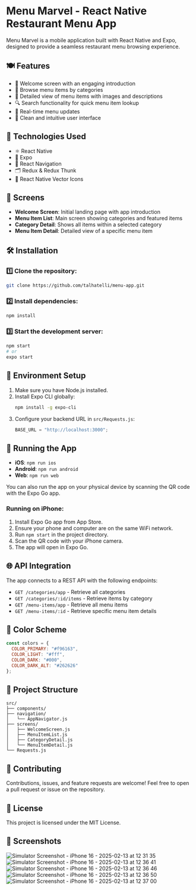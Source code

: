 # Menu Marvel - React Native Restaurant Menu App

Menu Marvel is a mobile application built with React Native and Expo, designed to provide a seamless restaurant menu browsing experience.

## 🍽️ Features

- 📢 Welcome screen with an engaging introduction
- 📂 Browse menu items by categories
- 📸 Detailed view of menu items with images and descriptions
- 🔍 Search functionality for quick menu item lookup
- 🔄 Real-time menu updates
- 🎨 Clean and intuitive user interface

## 🚀 Technologies Used

- ⚛️ React Native
- 🚀 Expo
- 🔄 React Navigation
- 🗂️ Redux & Redux Thunk
- 🎨 React Native Vector Icons

## 📱 Screens

- **Welcome Screen**: Initial landing page with app introduction
- **Menu Item List**: Main screen showing categories and featured items
- **Category Detail**: Shows all items within a selected category
- **Menu Item Detail**: Detailed view of a specific menu item

## 🛠️ Installation

### 1️⃣ Clone the repository:
```sh
git clone https://github.com/talhatelli/menu-app.git
```

### 2️⃣ Install dependencies:
```sh
npm install
```

### 3️⃣ Start the development server:
```sh
npm start
# or
expo start
```

## 🔧 Environment Setup

1. Make sure you have Node.js installed.
2. Install Expo CLI globally:
   ```sh
   npm install -g expo-cli
   ```
3. Configure your backend URL in `src/Requests.js`:
   ```javascript
   BASE_URL = "http://localhost:3000";
   ```

## 📱 Running the App

- **iOS**: `npm run ios`
- **Android**: `npm run android`
- **Web**: `npm run web`

You can also run the app on your physical device by scanning the QR code with the Expo Go app.

### Running on iPhone:
1. Install Expo Go app from App Store.
2. Ensure your phone and computer are on the same WiFi network.
3. Run `npm start` in the project directory.
4. Scan the QR code with your iPhone camera.
5. The app will open in Expo Go.

## 🌐 API Integration

The app connects to a REST API with the following endpoints:

- `GET /categories/app` - Retrieve all categories
- `GET /categories/:id/items` - Retrieve items by category
- `GET /menu-items/app` - Retrieve all menu items
- `GET /menu-items/:id` - Retrieve specific menu item details

## 🎨 Color Scheme

```javascript
const colors = {
  COLOR_PRIMARY: "#f96163",
  COLOR_LIGHT: "#fff",
  COLOR_DARK: "#000",
  COLOR_DARK_ALT: "#262626"
};
```

## 📝 Project Structure

```
src/
├── components/
├── navigation/
│   └── AppNavigator.js
├── screens/
│   ├── WelcomeScreen.js
│   ├── MenuItemList.js
│   ├── CategoryDetail.js
│   └── MenuItemDetail.js
└── Requests.js
```

## 🤝 Contributing

Contributions, issues, and feature requests are welcome! Feel free to open a pull request or issue on the repository.

## 📄 License

This project is licensed under the MIT License.

## 📸 Screenshots

![Simulator Screenshot - iPhone 16 - 2025-02-13 at 12 31 35](https://github.com/user-attachments/assets/6db76b59-e94a-442a-8577-c97da3f33ca9)
![Simulator Screenshot - iPhone 16 - 2025-02-13 at 12 36 41](https://github.com/user-attachments/assets/4b639893-d16f-4d8e-98ac-53a68d43e973)
![Simulator Screenshot - iPhone 16 - 2025-02-13 at 12 36 46](https://github.com/user-attachments/assets/4bb6e774-20e3-4223-9654-7bd23bcdae8e)
![Simulator Screenshot - iPhone 16 - 2025-02-13 at 12 36 50](https://github.com/user-attachments/assets/49954124-4b39-41b6-8870-479bed603869)
![Simulator Screenshot - iPhone 16 - 2025-02-13 at 12 37 00](https://github.com/user-attachments/assets/0f017297-b89c-49d3-a1ad-af6fe7ebf1c4)

